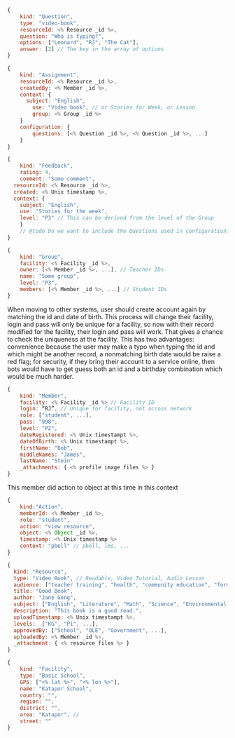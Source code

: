 ```js
{
	kind: "Question",
	type: "video-book",
	resourceId: <% Resource _id %>,
	question: "Who is typing?",
	options: ["Leonard", "RJ", "The Cat"],
	answer: [2] // The key in the array of options
}
```

```js
{
	kind: "Assignment",
	resourceId: <% Resource _id %>,
	createdBy: <% Member _id %>, 
	context: {
	  subject: "English",
		use: "Video book", // or Stories for Week, or Lesson
		group: <% Group _id %>
	}
	configuration: {
		questions: [<% Question _id %>, <% Question _id %>, ...]
	}
}
```

```js
{
	kind: "Feedback",
	rating: 4,
	comment: "Some comment",
  resourceId: <% Resource _id %>,
  created: <% Unix timestamp %>,
  context: {
  	subject: "English",
  	use: "Stories for the week",
  	level: "P3" // This can be derived from the level of the Group
	}
	// @todo Do we want to include the Questions used in configuration?
}
```

```js
{
	kind: "Group",
	facility: <% Facility _id %>,
	owner: [<% Member _id %>, ...], // Teacher IDs
	name: "Some group",
	level: "P3",
	members: [<% Member _id %>, ...] // Student IDs
}
```

When moving to other systems, user should create account again by matching the id and date of birth. This process will change their facility, login and pass will only be unique for a facility, so now with their record modified for the facility, their login and pass will work. That gives a chance to check the uniqueness at the facility.  This has two advantages: convenience because the user may make a typo when typing the id and which might be another record, a nonmatching birth date would be raise a red flag; for security, if they bring their account to a service online, then bots would have to get guess both an id and a birthday combination which would be much harder. 

```js
{
	kind: "Member",
	facility: <% Facility _id %> // Facility ID
	login: “RJ”, // Unique for facility, not across network
	role: ["student", ...],
	pass: "998",
	level: "P2",
	dateRegistered: <% Unix timestampt %>,
	dateOfBirth: <% Unix timestampt %>,
	firstName: "Bob",
	middleNames: "James",
	lastName: "Stein"
	_attachments: { <% profile image files %> }
}
```


This member did action to object at this time in this context

```js
{
	kind:"Action",
	memberId: <% Member _id %>,
	role: "student",
	action: "view resource",
	object: <% Object _id %>, 
	timestamp: <% Unix timestamp %>
	context: "pbell" // pbell, lms, ...
}
```

```js
{
  kind: "Resource",
  type: "Video Book", // Readable, Video Tutorial, Audio Lesson
  audience: ["teacher training", "health", "community education", "formal education", ...]
  title: "Good Book",
  author: "Jane Gong", 
  subject: ["English", "Literature", "Math", "Science", "Environmental Studies", ...],
  description: "This book is a good read.",
  uploadTimestamp: <% Unix timestampt %>,
  levels:  ["KG", "P1", ...],
  approvedBy: ["School", "OLE", "Government", ...],
  uploadedBy: <% Member _id %>, 
  _attachment: { <% resource files %> }
}
```

```js
{
	kind: "Facility",
	type: "Basic School",
	GPS: ["<% lat %>", "<% lon %>"],
	name: "Katapor School",
	country: "",
	region: "",
	district: "",
	area: "Katapor", // 
	street: ""
}

```
